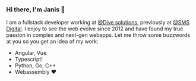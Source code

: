 ### Hi there, I'm Janis 👋

I am a fullstack developer working at [@Dive solutions](https://dive-solutions.de), previously at [@SMS Digital](https://github.com/smsdigital).
I enjoy to see the web evolve since 2012 and have found my true passion in complex and next-gen webapps.
Let me throw some buzzwords at you so you get an idea of my work:

- Angular, Vue
- Typescript!
- Python, Go, C++
- Webassembly :heart:
